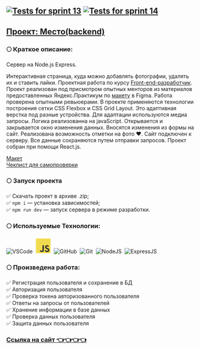 [![Tests for sprint 13](https://github.com/BaturinSS/express-mesto-gha/actions/workflows/tests-13-sprint.yml/badge.svg)](https://github.com/BaturinSS/express-mesto-gha/actions/workflows/tests-13-sprint.yml) [![Tests for sprint 14](https://github.com/BaturinSS/express-mesto-gha/actions/workflows/tests-14-sprint.yml/badge.svg)](https://github.com/BaturinSS/express-mesto-gha/actions/workflows/tests-14-sprint.yml)  
---
## [Проект: Место(backend)](https://api.mesto.novo52.ru)

### 🌕 Краткое описание:
Сервер на Node.js Express.  

Интерактивная страница, куда можно добавлять фотографии, удалять их и ставить лайки. Проектная работа по курсу [Front-end-разработчик](https://practicum.yandex.ru/web/).
Проект реализован под присмотром опытных менторов из материалов предоставленных Яндекс.Практикум по [макету](https://www.figma.com/file/2cn9N9jSkmxD84oJik7xL7/JavaScript.-Sprint-4?node-id=0%3A1) в Figma. Работа проверена опытными ревьюерами. В проекте применяются технологии построения сетки CSS Flexbox и CSS Grid Layout. Это адаптивная верстка под разные устройства. Для адаптации используются медиа запросы.
Логика реализованна на javaScript. Открывается и закрывается окно изменения данных. Вносятся изменения из формы на сайт. Реализована возможность отметки на фото ❤️. Сайт подключен к серверу. Все данные сохраняются путем отправки запросов. Проект собран при помощи React.js.
 
[Макет](https://www.figma.com/file/5H3gsn5lIGPwzBPby9jAOo/JavaScript.-Sprint-12?node-id=0%3A1)       
[Чеклист для самопроверки](https://github.com/BaturinSS/mesto-react-auth/files/9457455/checklist-12.pdf)    

### 🌕 Запуск проекта

✅ Скачать проект в архиве .zip;    
✅ `npm i` — установка зависимостей;              
✅ `npm run dev` — запуск сервера в режиме разработки.


### 🌕 Используемые Технологии:

<img src="https://user-images.githubusercontent.com/94468513/187542776-f4aaee57-c8b2-4de6-9d84-48b7cdf0b1a9.svg" title="VSCode" alt="VSCode" width="40" height="40"/>&nbsp;
<img src="https://github.com/devicons/devicon/blob/master/icons/javascript/javascript-original.svg" title="JavaScript" alt="JavaScript" width="40" height="40"/>&nbsp;
<img src="https://user-images.githubusercontent.com/78322084/162064174-194ac89a-024d-4839-aae3-22d9ee4e3a33.png"  title="GitHub" alt="GitHub" width="40" height="40"/>&nbsp;
<img src="https://user-images.githubusercontent.com/94468513/187526649-ea43f3cc-3b08-4054-9af2-ec81af5bc2e6.svg" title="Git" alt="Git" width="40" height="40"/>&nbsp;
<img src="https://user-images.githubusercontent.com/94468513/187550880-a4d2a9ef-6267-4d05-b459-8a241c85109c.svg" title="NodeJS" alt="NodeJS" width="40" height="40"/>&nbsp;
<img src="https://user-images.githubusercontent.com/94468513/188035024-08b2631c-d216-4013-baa5-6e67a5fb0524.png" title="ExpressJS" alt="ExpressJS" height="40"/>&nbsp;
   
### 🌕 Произведена работа:    

✅ Регистрация пользователя и сохранение в БД    
✅ Авторизация пользователя   
✅ Проверка токена авторизованного пользователя    
✅ Ответы на запросы от пользователей    
✅ Хранение информации в базе данных      
✅ Проверка данных пользователя    
✅ Защита данных пользователя        

### [Ссылка на сайт 👈👈👈👈](https://api.mesto.novo52.ru) 
